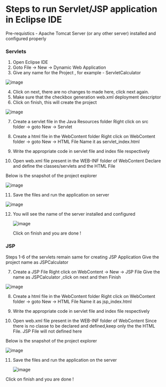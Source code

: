 # Steps to run Servlet/JSP application in Eclipse IDE
Pre-requistics - Apache Tomcat Server (or any other server) installed and configured properly 
### Servlets
1. Open Eclipse IDE
2. Goto File -> New -> Dynamic Web Application
3. Give any name for the Project , for example - ServletCalculator


![image](calculator/images/servlet1.png)

4. Click on next, there are no changes to made here, click next again.
5. Make sure that the checkbox generation web.xml deployment descriptor
6. Click on finish, this will create the project

![image](calculator/images/servlet2.png)

7. Create a servlet file in the Java Resources folder
   Right click on src folder -> goto New -> Servlet
   
8. Create a html file in the WebContent folder
   Right click on WebContent folder -> goto New -> HTML File
   Name it as servlet_index.html
   
9. Write the appropriate code in servlet file and index file respectively
10. Open web.xml file present in the WEB-INF folder of WebContent 
   Declare and define the classes/servlets and the HTML File
   
   Below is the snapshot of the project explorer
   
![image](calculator/images/servlet4.png)

11. Save the files and run the application on server

![image](calculator/images/servlet6.png)

12. You will see the name of the server installed and configured 
    
    ![image](calculator/images/servlet7.png)
    
    Click on finish and you are done !

### JSP
Steps 1-6 of the servlets remain same for creating JSP Application
Give the project name as JSPCalculator

7. Create a JSP File
   Right click on WebContent -> New -> JSP File
   Give the name as JSPCalculator ,click on next and then Finish
   
![image](calculator/images/jsp1.png)

8. Create a html file in the WebContent folder
   Right click on WebContent folder -> goto New -> HTML File
   Name it as jsp_index.html

9. Write the appropriate code in servlet file and index file respectively
10. Open web.xml file present in the WEB-INF folder of WebContent 
    Since there is no classe to be declared and defined,keep only the the HTML File. 
    JSP File will not defined here
   
   Below is the snapshot of the project explorer
   
![image](calculator/images/jsp2.png)

11. Save the files and run the application on the server

    ![image](calculator/images/servlet7.png)

Click on finish and you are done ! 
